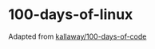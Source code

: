 # 100-days-of-linux
Adapted from [kallaway/100-days-of-code](https://github.com/kallaway/100-days-of-code)

